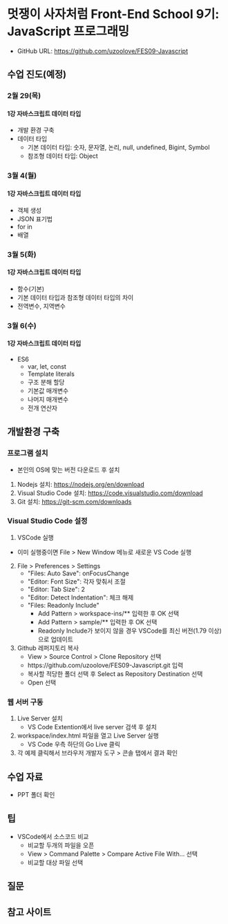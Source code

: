 # 멋쟁이 사자처럼 Front-End School 9기: JavaScript 프로그래밍
* GitHub URL: https://github.com/uzoolove/FES09-Javascript

## 수업 진도(예정)
### 2월 29(목)
#### 1강 자바스크립트 데이터 타입
* 개발 환경 구축
* 데이터 타입
  - 기본 데이터 타입: 숫자, 문자열, 논리, null, undefined, Bigint, Symbol
  - 참조형 데이터 타입: Object
  
### 3월 4(월)
#### 1강 자바스크립트 데이터 타입
* 객체 생성
* JSON 표기법
* for in
* 배열

### 3월 5(화)
#### 1강 자바스크립트 데이터 타입
* 함수(기본)
* 기본 데이터 타입과 참조형 데이터 타입의 차이
* 전역변수, 지역변수

### 3월 6(수)
#### 1강 자바스크립트 데이터 타입
* ES6
  - var, let, const
  - Template literals
  - 구조 분해 할당
  - 기본값 매개변수
  - 나머지 매개변수
  - 전개 연산자




## 개발환경 구축
### 프로그램 설치
* 본인의 OS에 맞는 버전 다운로드 후 설치
1. Nodejs 설치: https://nodejs.org/en/download
2. Visual Studio Code 설치: https://code.visualstudio.com/download
3. Git 설치: https://git-scm.com/downloads

### Visual Studio Code 설정
1. VSCode 실행
  * 이미 실행중이면 File > New Window 메뉴로 새로운 VS Code 실행
2. File > Preferences > Settings
	* "Files: Auto Save": onFocusChange
	* "Editor: Font Size": 각자 맞춰서 조절
	* "Editor: Tab Size": 2
	* "Editor: Detect Indentation": 체크 해제
	* "Files: Readonly Include"
		- Add Pattern > workspace-ins/** 입력한 후 OK 선택
		- Add Pattern > sample/** 입력한 후 OK 선택
		- Readonly Include가 보이지 않을 경우 VSCode를 최신 버전(1.79 이상)으로 업데이트
3. Github 레퍼지토리 복사
	* View > Source Control > Clone Repository 선택
	* <nohyper>https</nohyper>://github.com/uzoolove/FES09-Javascript.git 입력
	* 복사할 적당한 폴더 선택 후 Select as Repository Destination 선택
	* Open 선택

### 웹 서버 구동
1. Live Server 설치
	- VS Code Extention에서 live server 검색 후 설치
2. workspace/index.html 파일을 열고 Live Server 실행
	- VS Code 우측 하단의 Go Live 클릭
3. 각 예제 클릭해서 브라우저 개발자 도구 > 콘솔 탭에서 결과 확인

## 수업 자료
* PPT 폴더 확인

## 팁
* VSCode에서 소스코드 비교
  - 비교할 두개의 파일을 오픈
  - View > Command Palette > Compare Active File With... 선택
  - 비교할 대상 파일 선택

## 질문


## 참고 사이트
